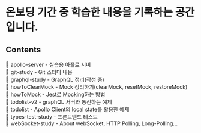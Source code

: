 # 온보딩 기간 중 학습한 내용을 기록하는 공간입니다.

## Contents

📁 apollo-server - 실습용 아폴로 서버  
📁 git-study - Git 스터디 내용  
📁 graphql-study - GraphQL 정리(작성 중)  
📁 howToClearMock - Mock 정리하기(clearMock, resetMock, restoreMock)  
📁 howToMock - Jest로 Mocking하는 방법  
📁 todolist-v2 - graphQL 서버와 통신하는 예제  
📁 todolist - Apollo Client의 local state를 활용한 예제  
📁 types-test-study - 프론트엔드 테스트   
📁 webSocket-study - About webSocket, HTTP Polling, Long-Polling...  


